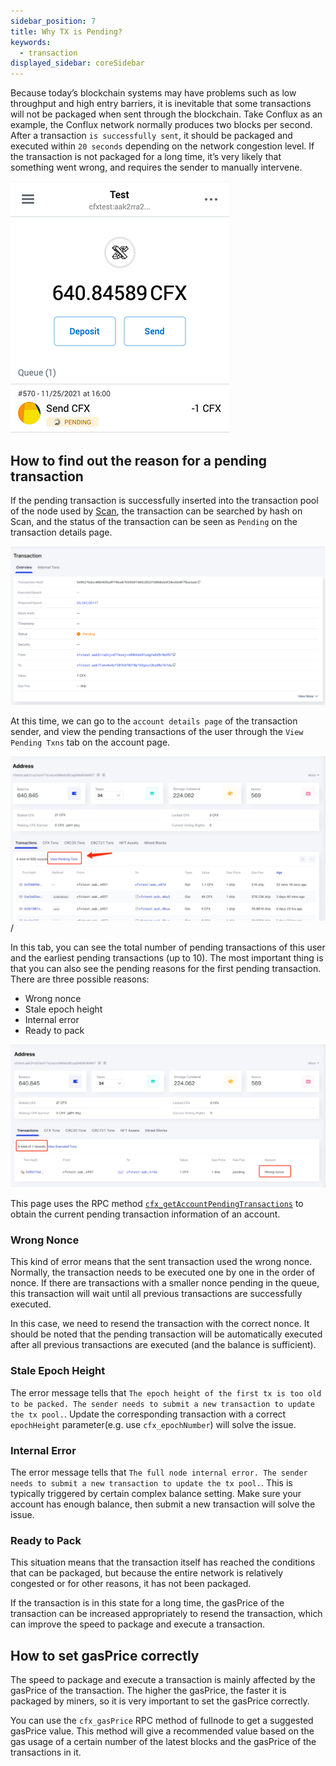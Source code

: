 ```yaml
---
sidebar_position: 7
title: Why TX is Pending?
keywords:
  - transaction
displayed_sidebar: coreSidebar
---
```


Because today’s blockchain systems may have problems such as low throughput and high entry barriers, it is inevitable that some transactions will not be packaged when sent through the blockchain. Take Conflux as an example, the Conflux network normally produces two blocks per second. After a transaction `is successfully sent`, it should be packaged and executed within `20 seconds` depending on the network congestion level. If the transaction is not packaged for a long time, it’s very likely that something went wrong, and requires the sender to manually intervene.

![Tx Pending](./img/tx-pending-01.png)


## How to find out the reason for a pending transaction

If the pending transaction is successfully inserted into the transaction pool of the node used by [Scan](https://www.confluxscan.io/), the transaction can be searched by hash on Scan, and the status of the transaction can be seen as `Pending` on the transaction details page. 

![Tx Pending](./img/scan-pending-detail-02.png)

 At this time, we can go to the `account details page` of the transaction sender, and view the pending transactions of the user through the `View Pending Txns` tab on the account page.

![Tx Pending](./img/scan-pending-entry-03.png)/

In this tab, you can see the total number of pending transactions of this user and the earliest pending transactions (up to 10). The most important thing is that you can also see the pending reasons for the first pending transaction. There are three possible reasons:

* Wrong nonce
* Stale epoch height
* Internal error
* Ready to pack

![Tx Pending](./img/scan-pending-tx-list-04.png)

This page uses the RPC method [`cfx_getAccountPendingTransactions`](../../../core/build/json-rpc/cfx-namespace.md#cfx_getaccountpendingtransactions) to obtain the current pending transaction information of an account.

### Wrong Nonce

This kind of error means that the sent transaction used the wrong nonce. Normally, the transaction needs to be executed one by one in the order of nonce. If there are transactions with a smaller nonce pending in the queue, this transaction will wait until all previous transactions are successfully executed.

In this case, we need to resend the transaction with the correct nonce. It should be noted that the pending transaction will be automatically executed after all previous transactions are executed (and the balance is sufficient).

### Stale Epoch Height

The error message tells that `The epoch height of the first tx is too old to be packed. The sender needs to submit a new transaction to update the tx pool.`. Update the corresponding transaction with a correct `epochHeight` parameter(e.g. use `cfx_epochNumber`) will solve the issue.

### Internal Error

The error message tells that `The full node internal error. The sender needs to submit a new transaction to update the tx pool.`. This is typically triggered by certain complex balance setting. Make sure your account has enough balance, then submit a new transaction will solve the issue.

### Ready to Pack

This situation means that the transaction itself has reached the conditions that can be packaged, but because the entire network is relatively congested or for other reasons, it has not been packaged.

If the transaction is in this state for a long time, the gasPrice of the transaction can be increased appropriately to resend the transaction, which can improve the speed to package and execute a transaction.

## How to set gasPrice correctly

The speed to package and execute a transaction is mainly affected by the gasPrice of the transaction. The higher the gasPrice, the faster it is packaged by miners, so it is very important to set the gasPrice correctly.

You can use the `cfx_gasPrice` RPC method of fullnode to get a suggested gasPrice value. This method will give a recommended value based on the gas usage of a certain number of the latest blocks and the gasPrice of the transactions in it.
